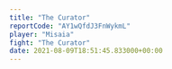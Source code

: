 ```yaml
---
title: "The Curator"
reportCode: "AY1wQfdJ3FnWykmL"
player: "Misaia"
fight: "The Curator"
date: 2021-08-09T18:51:45.833000+00:00
---
```

